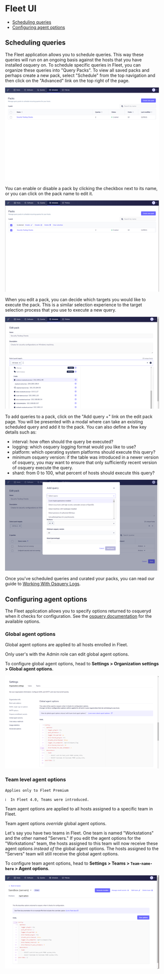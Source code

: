 # Fleet UI
- [Scheduling queries](#scheduling-queries)
- [Configuring agent options](#configuring-agent-options)

## Scheduling queries

The Fleet application allows you to schedule queries. This way these queries will run on an ongoing basis against the hosts that you have installed osquery on. To schedule specific queries in Fleet, you can organize these queries into "Query Packs". To view all saved packs and perhaps create a new pack, select "Schedule" from the top navigation and then click on the "Advanced" link on the top right of the page.

![Manage Packs](https://raw.githubusercontent.com/fleetdm/fleet/main/docs/images/manage-packs.png)

You can enable or disable a pack by clicking the checkbox next to its name, or you can click on the pack name to edit it.

![Manage Packs With Pack Selected](https://raw.githubusercontent.com/fleetdm/fleet/main/docs/images/manage-packs-with-pack-selected.png)

When you edit a pack, you can decide which targets you would like to execute the pack. This is a similar selection experience to the target selection process that you use to execute a new query.

![Edit Pack Targets](https://raw.githubusercontent.com/fleetdm/fleet/main/docs/images/edit-pack-targets.png)

To add queries to a pack, click on the "Add query +" link on the edit pack page. You will be presented with a modal where can take an existing scheduled query and add it to the pack. You can also define a few key details such as:

- interval: how often should the query be executed?
- logging: which osquery logging format would you like to use?
- platform: which operating system platforms should execute this query?
- minimum osquery version: if the table was introduced in a newer version of osquery, you may want to ensure that only sufficiently recent version of osquery execute the query.
- shard: from 0 to 100, what percent of hosts should execute this query?

![Schedule Query Sidebar](https://raw.githubusercontent.com/fleetdm/fleet/main/docs/images/schedule-query-sidebar.png)


Once you've scheduled queries and curated your packs, you can read our guide to [Working With Osquery Logs](../01-Using-Fleet/05-Osquery-logs.md).

## Configuring agent options

The Fleet application allows you to specify options returned to osqueryd when it checks for configuration. See the [osquery documentation](https://osquery.readthedocs.io/en/stable/deployment/configuration/#options) for the available options.

### Global agent options

Global agent options are applied to all hosts enrolled in Fleet.

Only user's with the Admin role can edit global agent options.

To configure global agent options, head to **Settings > Organization settings > Global agent options**.

![Global agent options](https://raw.githubusercontent.com/fleetdm/fleet/main/docs/images/global-agent-options.png)

### Team level agent options

`Applies only to Fleet Premium`

```
ℹ️  In Fleet 4.0, Teams were introduced.
```

Team agent options are applied to all hosts assigned to a specific team in Fleet.

Team agent options *override* global agent options.

Let's say you have two teams in Fleet. One team is named "Workstations" and the other named "Servers." If you edit the agent options for the "Workstations" team, the hosts assigned to this team will now receive these agent options *instead of* the global agent options. The hosts assigned to the "Servers" team will still receive the global agent options.

To configure team agent options, head to **Settings > Teams > `Team-name-here` > Agent options**.

![Team agent options](https://raw.githubusercontent.com/fleetdm/fleet/main/docs/images/team-agent-options.png)

<meta name="title" value="Fleet UI">
